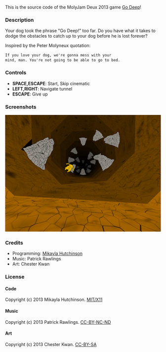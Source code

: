 This is the source code of the MolyJam Deux 2013 game [Go Deep](http://www.molyjam.com/games/139)!

### Description

Your dog took the phrase "Go Deep!" too far. Do you have what it
takes to dodge the obstacles to catch up to your dog before he is
lost forever?

Inspired by the Peter Molyneux quotation:

	If you love your dog, we're gonna mess with your
	mind, man. You're not going to be able to go to bed.

### Controls

* **SPACE,ESCAPE**: Start, Skip cinematic
* **LEFT,RIGHT**: Navigate tunnel
* **ESCAPE**: Give up

### Screenshots

![Screenshot](Screenshot.png)

### Credits

* Programming: [Mikayla Hutchinson](https://twitter.com/mjhutchinson)
* Music: Patrick Rawlings
* Art: Chester Kwan

### License

#### Code

Copyright (c) 2013 Mikayla Hutchinson.
[MIT/X11](http://opensource.org/licenses/MIT)

#### Music

Copyright (c) 2013 Patrick Rawlings.
[CC-BY-NC-ND](http://creativecommons.org/licenses/by-nc-nd/3.0/)


#### Art

Copyright (c) 2013 Chester Kwan.
[CC-BY-SA](http://creativecommons.org/licenses/by-sa/2.0/)

